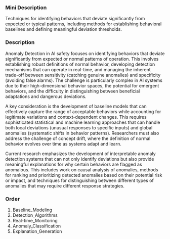 ### Mini Description

Techniques for identifying behaviors that deviate significantly from expected or typical patterns, including methods for establishing behavioral baselines and defining meaningful deviation thresholds.

### Description

Anomaly Detection in AI safety focuses on identifying behaviors that deviate significantly from expected or normal patterns of operation. This involves establishing robust definitions of normal behavior, developing detection mechanisms that can operate in real-time, and managing the inherent trade-off between sensitivity (catching genuine anomalies) and specificity (avoiding false alarms). The challenge is particularly complex in AI systems due to their high-dimensional behavior spaces, the potential for emergent behaviors, and the difficulty in distinguishing between beneficial adaptations and dangerous deviations.

A key consideration is the development of baseline models that can effectively capture the range of acceptable behaviors while accounting for legitimate variations and context-dependent changes. This requires sophisticated statistical and machine learning approaches that can handle both local deviations (unusual responses to specific inputs) and global anomalies (systematic shifts in behavior patterns). Researchers must also address the challenge of concept drift, where the definition of normal behavior evolves over time as systems adapt and learn.

Current research emphasizes the development of interpretable anomaly detection systems that can not only identify deviations but also provide meaningful explanations for why certain behaviors are flagged as anomalous. This includes work on causal analysis of anomalies, methods for ranking and prioritizing detected anomalies based on their potential risk or impact, and techniques for distinguishing between different types of anomalies that may require different response strategies.

### Order

1. Baseline_Modeling
2. Detection_Algorithms
3. Real-time_Monitoring
4. Anomaly_Classification
5. Explanation_Generation
